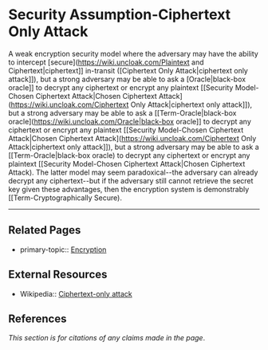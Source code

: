 # Security Assumption-Ciphertext Only Attack
A weak encryption security model where the adversary may have the ability to intercept [secure](https://wiki.uncloak.com/Plaintext and Ciphertext|ciphertext]] in-transit ([Ciphertext Only Attack|ciphertext only attack]]), but a strong adversary may be able to ask a [Oracle|black-box oracle]] to decrypt any ciphertext or encrypt any plaintext [[Security Model-Chosen Ciphertext Attack|Chosen Ciphertext Attack](https://wiki.uncloak.com/Ciphertext Only Attack|ciphertext only attack]]), but a strong adversary may be able to ask a [[Term-Oracle|black-box oracle](https://wiki.uncloak.com/Oracle|black-box oracle]] to decrypt any ciphertext or encrypt any plaintext [[Security Model-Chosen Ciphertext Attack|Chosen Ciphertext Attack](https://wiki.uncloak.com/Ciphertext Only Attack|ciphertext only attack]]), but a strong adversary may be able to ask a [[Term-Oracle|black-box oracle) to decrypt any ciphertext or encrypt any plaintext [[Security Model-Chosen Ciphertext Attack|Chosen Ciphertext Attack). The latter model may seem paradoxical--the adversary can already decrypt any ciphertext--but if the adversary still cannot retrieve the secret key given these advantages, then the encryption system is demonstrably [[Term-Cryptographically Secure).

---
## Related Pages
- primary-topic:: [Encryption](https://wiki.uncloak.com/Encryption)

## External Resources
- Wikipedia:: [Ciphertext-only attack](https://en.wikipedia.org/wiki/Ciphertext-only_attack)

## References
*This section is for citations of any claims made in the page*.